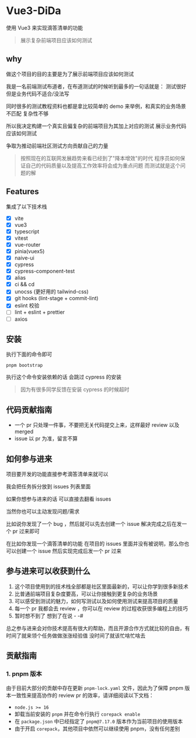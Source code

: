 # Vue3-DiDa

使用 Vue3 来实现滴答清单的功能

> 展示复杂前端项目应该如何测试

## why

做这个项目的目的主要是为了展示前端项目应该如何测试

我是一名前端测试布道者，在布道测试的时候听到最多的一句话就是： 测试很好 但是业务代码不适合/没法写

同时很多的测试教程资料也都是拿比较简单的 demo 来举例，和真实的业务场景不匹配 复杂性不够

所以我决定构建一个真实且偏复杂的前端项目为其加上对应的测试 展示业务代码应该如何测试

争取为推动前端社区测试方向贡献自己的力量

> 按照现在的互联网发展趋势来看已经到了"降本增效"的时代
程序员如何保证自己的代码质量以及提高工作效率将会成为重点问题
而测试就是这个问题的解

## Features

集成了以下技术栈

- [x] vite
- [x] vue3
- [x] typescript
- [x] vitest
- [x] vue-router
- [x] pinia(vuex5)
- [x] naive-ui
- [x] cypress
- [x] cypress-component-test
- [x] alias
- [x] ci && cd
- [x] unocss (更好用的 tailwind-css)
- [x] git hooks (lint-stage + commit-lint)
- [x] eslint 校验
- [ ] lint + eslint + prettier
- [ ] axios

## 安装
执行下面的命令即可
```
pnpm bootstrap
```

执行这个命令安装依赖的话 会跳过 cypress 的安装
> 因为有很多同学反馈在安装 cypress 的时候超时

## 代码贡献指南
- 一个 pr 只处理一件事，不要把无关代码提交上来，这样最好 review 以及 merged
- issue 以 pr 为准，留言不算

## 如何参与进来

项目要开发的功能直接参考滴答清单来就可以

我会把任务拆分放到 issues 列表里面

如果你想参与进来的话 可以直接去翻看 issues

当然你也可以主动发现问题/需求

比如说你发现了一个 bug ，然后就可以先去创建一个 issue 解决完成之后在发一个 pr 过来即可

在比如你发现一个滴答清单的功能 在项目的 issues 里面并没有被说明，那么你也可以创建一个 issue 然后实现完成后发一个 pr 过来

## 参与进来可以收获到什么

1. 这个项目使用到的技术栈全部都是社区里面最新的，可以让你学到很多新技术
2. 比普通前端项目复杂度要高，可以让你接触到更复杂的业务场景
3. 可以感受到测试的魅力，如何写测试以及如何使用测试来提高项目的质量
4. 每一个 pr 我都会去 review ，你可以在 review 的过程收获很多编程上的技巧
5. 暂时想不到了  想到了在说 - -#  

总之参与进来会对你技术提高有很大的帮助，而且开源合作方式就比较的自由，有时间了就来领个任务做做涨涨经验值 没时间了就该忙啥忙啥去



## 贡献指南

### 1. pnpm 版本

由于目前大部分的贡献中存在更新 `pnpm-lock.yaml` 文件，因此为了保障 pnpm 版本一致性来提高协作的 review pr 的效率，请详细阅读以下文档：

- `node.js >= 16`
- 卸载当前安装的 `pnpm` 并在命令行执行 `corepack enable`
- 在 `package.json` 中已经指定了 `pnpm@7.17.0` 版本作为当前项目的使用版本
- 由于开启 `corepack`，其他项目中依然可以继续使用 pnpm，没有任何差别
